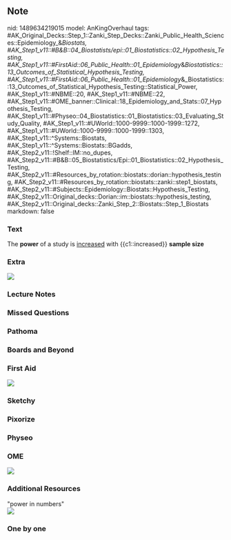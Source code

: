 ## Note
nid: 1489634219015
model: AnKingOverhaul
tags: #AK_Original_Decks::Step_1::Zanki_Step_Decks::Zanki_Public_Health_Sciences::Epidemiology_&_Biostats, #AK_Step1_v11::#B&B::04_Biostatists/epi::01_Biostatistics::02_Hypothesis_Testing, #AK_Step1_v11::#FirstAid::06_Public_Health::01_Epidemiology_&_Biostatistics::13_Outcomes_of_Statistical_Hypothesis_Testing, #AK_Step1_v11::#FirstAid::06_Public_Health::01_Epidemiology_&_Biostatistics::13_Outcomes_of_Statistical_Hypothesis_Testing::Statistical_Power, #AK_Step1_v11::#NBME::20, #AK_Step1_v11::#NBME::22, #AK_Step1_v11::#OME_banner::Clinical::18_Epidemiology_and_Stats::07_Hypothesis_Testing, #AK_Step1_v11::#Physeo::04_Biostatistics::01_Biostatistics::03_Evaluating_Study_Quality, #AK_Step1_v11::#UWorld::1000-9999::1000-1999::1272, #AK_Step1_v11::#UWorld::1000-9999::1000-1999::1303, #AK_Step1_v11::^Systems::Biostats, #AK_Step1_v11::^Systems::Biostats::BGadds, #AK_Step2_v11::!Shelf::IM::no_dupes, #AK_Step2_v11::#B&B::05_Biostatistics/Epi::01_Biostatistics::02_Hypothesis_Testing, #AK_Step2_v11::#Resources_by_rotation::biostats::dorian::hypothesis_testing, #AK_Step2_v11::#Resources_by_rotation::biostats::zanki::step1_biostats, #AK_Step2_v11::#Subjects::Epidemiology::Biostats::Hypothesis_Testing, #AK_Step2_v11::Original_decks::Dorian::im::biostats::hypothesis_testing, #AK_Step2_v11::Original_decks::Zanki_Step_2::Biostats::Step_1_Biostats
markdown: false

### Text
The <b>power</b> of a study is <u>increased</u> with
{{c1::increased}} <b>sample size</b>

### Extra
<img src="paste-55860344651777.jpg">

### Lecture Notes


### Missed Questions


### Pathoma


### Boards and Beyond


### First Aid
<img src="tmp1AOaEH.png">

### Sketchy


### Pixorize


### Physeo


### OME
<div class="ome-widget">
  <a href=
  "https://onlinemeded.org/spa/epidemiology-and-stats/hypothesis-testing/acquire?ref=anki">
  <img src="_OME_AnkiFlashcards_Lesson_4.png"></a>
</div>

### Additional Resources
<div>
  "power in numbers"
</div><img src="paste-3090336343654401.jpg" class="resizer">

### One by one

